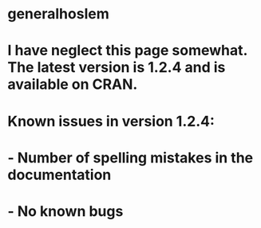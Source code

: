 # generalhoslem
# I have neglect this page somewhat. The latest version is 1.2.4 and is available on CRAN.
# Known issues in version 1.2.4:
# - Number of spelling mistakes in the documentation
# - No known bugs
